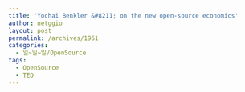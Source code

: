 ```yaml
---
title: 'Yochai Benkler &#8211; on the new open-source economics'
author: netggio
layout: post
permalink: /archives/1961
categories:
  - 일~일~일/OpenSource
tags:
  - OpenSource
  - TED
---
```

<p align="center">
</p>